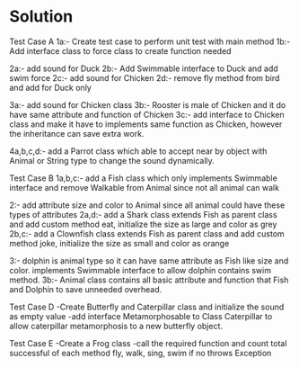 # Solution

Test Case A
1a:- Create test case to perform unit test with main method
1b:- Add interface class to force class to create function needed

2a:- add sound for Duck 
2b:- Add Swimmable interface to Duck and add swim force
2c:- add sound for Chicken
2d:- remove fly method from bird and add for Duck only

3a:- add sound for Chicken class
3b:- Rooster is male of Chicken and it do have same attribute and function of Chicken
3c:- add interface to Chicken class and make it have to implements same function as Chicken, however the inheritance can save extra work.

4a,b,c,d:- add a Parrot class which able to accept near by object with Animal or String type to change the sound dynamically.


Test Case B
1a,b,c:- add a Fish class which only implements Swimmable interface and remove Walkable from Animal since not all animal can walk

2:- add attribute size and color to Animal since all animal could have these types of attributes
2a,d:- add a Shark class extends Fish as parent class and add custom method eat, initialize the size as large and color as grey
2b,c:- add a Clownfish class extends Fish as parent class and add custom method joke, initialize the size as small and color as orange


3:- dolphin is animal type so it can have same attribute as Fish like size and color. implements Swimmable interface to allow dolphin contains swim method.
3b:- Animal class contains all basic attribute and function that Fish and Dolphin to save unneeded overhead.


Test Case D
-Create Butterfly and Caterpillar class and initialize the sound as empty value
-add interface Metamorphosable to Class Caterpillar to allow caterpillar metamorphosis to a new butterfly object.

Test Case E
-Create a Frog class
-call the required function and count total successful of each method fly, walk, sing, swim if no throws Exception
